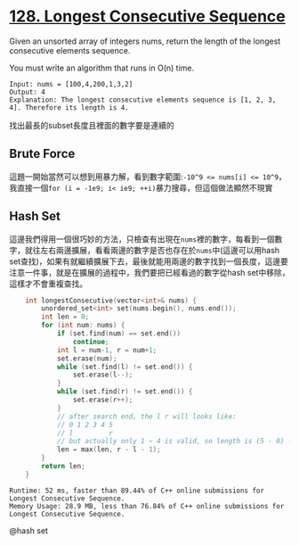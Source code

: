 # [128. Longest Consecutive Sequence](https://leetcode.com/problems/longest-consecutive-sequence/)

Given an unsorted array of integers nums, return the length of the longest consecutive elements sequence.

You must write an algorithm that runs in O(n) time.

```
Input: nums = [100,4,200,1,3,2]
Output: 4
Explanation: The longest consecutive elements sequence is [1, 2, 3, 4]. Therefore its length is 4.
```

找出最長的subset長度且裡面的數字要是連續的

## Brute Force
這題一開始當然可以想到用暴力解，看到數字範圍:`-10^9 <= nums[i] <= 10^9`，我直接一個`for (i = -1e9; i< ie9; ++i)`暴力搜尋，但這個做法顯然不現實

## Hash Set
這邊我們得用一個很巧妙的方法，只檢查有出現在`nums`裡的數字，每看到一個數字，就往左右兩邊擴展，看看兩邊的數字是否也存在於`nums`中(這邊可以用hash set查找)，如果有就繼續擴展下去，最後就能用兩邊的數字找到一個長度，這邊要注意一件事，就是在擴展的過程中，我們要把已經看過的數字從hash set中移除，這樣才不會重複查找。

```cpp
    int longestConsecutive(vector<int>& nums) {
        unordered_set<int> set(nums.begin(), nums.end());
        int len = 0;
        for (int num: nums) {
            if (set.find(num) == set.end())
                continue;
            int l = num-1, r = num+1;
            set.erase(num);
            while (set.find(l) != set.end()) {
                set.erase(l--);
            }
            while (set.find(r) != set.end()) {
                set.erase(r++);
            }
            // after search end, the l r will looks like:
            // 0 1 2 3 4 5
            // l         r
            // but actually only 1 ~ 4 is valid, so length is (5 - 0) - 1 = 4
            len = max(len, r - l - 1);
        }
        return len;
    }
```

```
Runtime: 52 ms, faster than 89.44% of C++ online submissions for Longest Consecutive Sequence.
Memory Usage: 28.9 MB, less than 76.84% of C++ online submissions for Longest Consecutive Sequence.
```

@hash set
